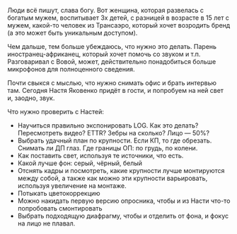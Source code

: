 Люди всё пишут, слава богу. Вот женщина, которая развелась с богатым мужем, воспитывает 3х детей, с разницей в возрасте в 15 лет с мужем, какой-то человек из Трансаэро, который хочет возродить бренд (а это может быть уникальным доступом).

Чем дальше, тем больше убеждаюсь, что нужно это делать. Парень иностранец-африканец, который хочет помочь со звуком и т.п. Разговаривал с Вовой, может, действительно понадобиться больше микрофонов для полноценного сведения.

Почти свыкся с мыслью, что нужно снимать офис и брать интервью там. Сегодня Настя Яковенко придёт в гости, и попробуем на ней свет и, заодно, звук.

Что нужно проверить с Настей:

- Научиться правильно экспонировать LOG. Как это делать? Пересмотреть видео? ETTR? Зебры на сколько? Лицо — 50%?
- Выбрать удачный план по крупности. Если КП, то где обрезать. Снимать ли ДП глаз. Где границы ОП: по грудь, по колени.
- Как поставить свет, используя те источники, что есть.
- Какой лучше фон: серый, чёрный, белый
- Отснять кадры и посмотреть, какие крупности лучше монтируются между собой, а также как можно эти крупности варьировать, используя увеличение на монтаже.
- Потыкать цветокоррекцию
- Можно накидать первую версию опросника, чтобы и из Насти что-то попробовать смонтировать
- Выбрать подходящую диафрагму, чтобы и отделить от фона, и фокус на лицо не плавал.